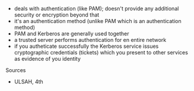 * deals with authentication (like PAM); doesn't provide any additional security or encryption beyond that
* it's an authentication method (unlike PAM which is an authentication method)
* PAM and Kerberos are generally used together
* a trusted server performs authentication for en entire network
* if you autheticate successfully the Kerberos service issues cryptographic credentials (tickets) which you present to other services as evidence of you identity

Sources
* ULSAH, 4th
